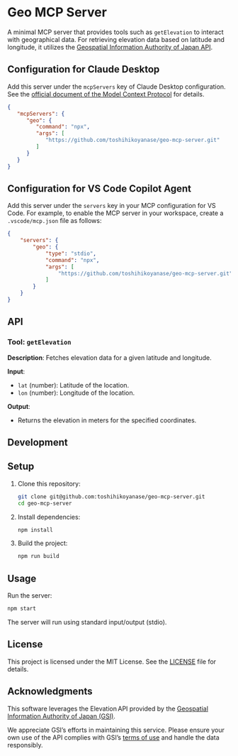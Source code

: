 # Geo MCP Server

A minimal MCP server that provides tools such as `getElevation` to interact with geographical data.
For retrieving elevation data based on latitude and longitude, it utilizes the [Geospatial Information Authority of Japan API](https://maps.gsi.go.jp/development/elevation_s.html).

## Configuration for Claude Desktop

Add this server under the `mcpServers` key of Claude Desktop configuration.
See the [official document of the Model Context Protocol](https://modelcontextprotocol.io/quickstart/user) for details.

```json
{
   "mcpServers": {
      "geo": {
         "command": "npx",
         "args": [
            "https://github.com/toshihikoyanase/geo-mcp-server.git"
         ]
      }
   }
}
```

## Configuration for VS Code Copilot Agent

Add this server under the `servers` key in your MCP configuration for VS Code.
For example, to enable the MCP server in your workspace, create a `.vscode/mcp.json` file as follows:

```json
{
    "servers": {
        "geo": {
            "type": "stdio",
            "command": "npx",
            "args": [
                "https://github.com/toshihikoyanase/geo-mcp-server.git",
            ]
        }
    }
}
```


## API

### Tool: `getElevation`

**Description**: Fetches elevation data for a given latitude and longitude.

**Input**:
- `lat` (number): Latitude of the location.
- `lon` (number): Longitude of the location.

**Output**:
- Returns the elevation in meters for the specified coordinates.

## Development

## Setup

1. Clone this repository:
   ```bash
   git clone git@github.com:toshihikoyanase/geo-mcp-server.git
   cd geo-mcp-server
   ```
2. Install dependencies:
   ```bash
   npm install
   ```
3. Build the project:
   ```bash
   npm run build
   ```

## Usage

Run the server:

```bash
npm start
```

The server will run using standard input/output (stdio).


## License

This project is licensed under the MIT License. See the [LICENSE](LICENSE) file for details.


## Acknowledgments

This software leverages the Elevation API provided by the [Geospatial Information Authority of Japan (GSI)](https://maps.gsi.go.jp/development/elevation_s.html).

We appreciate GSI’s efforts in maintaining this service. Please ensure your own use of the API complies with GSI’s [terms of use](https://maps.gsi.go.jp/development/elevation_s.html#attention) and handle the data responsibly.